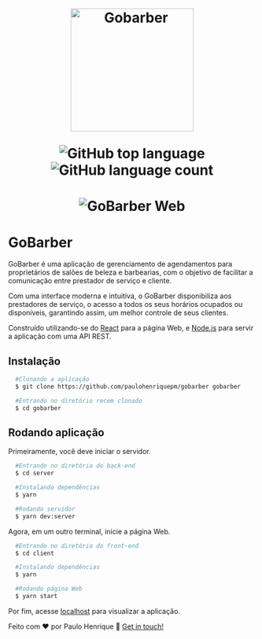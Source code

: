 <h1 align="center">
    <img alt="Gobarber" src="https://ik.imagekit.io/hwyksvj4iv/gobarber_19xmN2BUU.svg" width="250px" />
    <p align="center">
      <img alt="GitHub top language" src="https://img.shields.io/github/languages/top/paulohenriquepm/gobarber">
      <img alt="GitHub language count" src="https://img.shields.io/github/languages/count/paulohenriquepm/gobarber">
    </p>
</h1>

<h1 align="center">
   <img alt="GoBarber Web" src="https://res.cloudinary.com/paulohenriquepm/image/upload/v1589583053/gobarber-web_sg3xps.gif" />
</h1>

# GoBarber

  GoBarber é uma aplicação de gerenciamento de agendamentos para proprietários de salões de beleza e barbearias, com o objetivo de facilitar a comunicação entre prestador de serviço e cliente.

  Com uma interface moderna e intuitiva, o GoBarber disponibiliza aos prestadores de serviço, o acesso a todos os seus horários ocupados ou disponíveis, garantindo assim, um melhor controle de seus clientes.

  Construído utilizando-se do [React](https://reactjs.org) para a página Web, e [Node.js](https://nodejs.org/en/) para servir a aplicação com uma API REST.

## Instalação

```bash
  #Clonando a aplicação
  $ git clone https://github.com/paulohenriquepm/gobarber gobarber

  #Entrando no diretório recem clonado
  $ cd gobarber
```

## Rodando aplicação

Primeiramente, você deve iniciar o servidor.

```bash
  #Entrando no diretório do back-end
  $ cd server

  #Instalando dependências
  $ yarn

  #Rodando servidor
  $ yarn dev:server
```

Agora, em um outro terminal, inicie a página Web.

```bash
  #Entrando no diretório do front-end
  $ cd client

  #Instalando dependências
  $ yarn

  #Rodando página Web
  $ yarn start
```

Por fim, acesse [localhost](http://localhost:3000) para visualizar a aplicação.


Feito com ❤ por Paulo Henrique 👋 [Get in touch!](https://github.com/paulohenriquepm)






